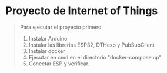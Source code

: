 # Proyecto de Internet of Things 
> Para ejecutar el proyecto primero
> 1) Instalar Arduino
> 2) Instalar las librerias ESP32, DTHexp y PubSubClient
> 3) Instalar docker
> 4) Ejecutar en cmd en el directorio "docker-compose up"
> 5) Conectar ESP y verificar.
